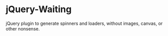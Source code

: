 jQuery-Waiting
==============

jQuery plugin to generate spinners and loaders, without images, canvas, or other nonsense.